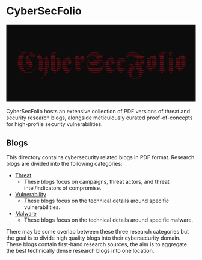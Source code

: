 # CyberSecFolio
![cybersecfolio-banner.jpg](cybersecfolio-banner.jpg "cybersecfolio-banner.jpg")

CyberSecFolio hosts an extensive collection of PDF versions of threat and security research blogs, alongside meticulously curated proof-of-concepts for high-profile security vulnerabilities.

## Blogs ##
This directory contains cybersecurity related blogs in PDF format. Research blogs are divided into the following categories:
* [Threat](https://github.com/gothburz/CyberSecFolio/tree/main/blogs/threat-research)
  * These blogs focus on campaigns, threat actors, and threat intel/indicators of compromise.
* [Vulnerability](https://github.com/gothburz/CyberSecFolio/tree/main/blogs/vulnerability-research)
  * These blogs focus on the technical details around specific vulnerabilities.
* [Malware](https://github.com/gothburz/CyberSecFolio/tree/main/blogs/malware-research)
  * These blogs focus on the technical details around specific malware.

There may be some overlap between these three research categories but the goal is to divide high quality blogs into their cybersecurity domain. These blogs contain first-hand research sources, the aim is to aggregate the best technically dense research blogs into one location. 
